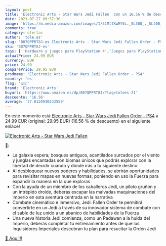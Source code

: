 ```yaml
---
layout: post
title: 'Electronic Arts - Star Wars Jedi Fallen  con un 16.56 % de descuento'
date: 2021-07-27 09:57:30
image: 'https://m.media-amazon.com/images/I/51Mt7XwMY5L._SL500_._SL400_.jpg'
comments: true
category: ofertas
author: 'tole.es'
slug: 'B07QPPRT8J-es Electronic Arts - Star Wars Jedi Fallen Order - PS4'
sku: 'B07QPPRT8J-es'
tags: [ 'Hardware y juegos para PlayStation 4','Juegos para PlayStation 4','Videojuegos','electronic arts','ps4', ]
actualPrice: 24.99 EUR
currency: EUR
price: 24.99
comparePrice: 29.95 EUR
prodname: 'Electronic Arts - Star Wars Jedi Fallen Order - PS4'
country: 'es'
flag: '🇪🇸'
brand: 'Electronic Arts'
buyurl: 'https://www.amazon.es/dp/B07QPPRT8J/?tag=tolees-21'
descuento: '16.56'
average: '37.0120930232559'
---
```


En este momento está [Electronic Arts - Star Wars Jedi Fallen Order - PS4](https://www.amazon.es/dp/B07QPPRT8J/?tag=tolees-21) a 24.99 EUR (original: 29.95 EUR) (16.56 %  de descuento) en el siguiente enlace!

[![Electronic Arts - Star Wars Jedi Fallen ](https://m.media-amazon.com/images/I/51Mt7XwMY5L._SL500_._SL400_.jpg)](https://www.amazon.es/dp/B07QPPRT8J/?tag=tolees-21)

🔎:

- La galaxia espera; bosques antiguos, acantilados surcados por el viento y junglas encantadas son biomas únicos que podrás explorar con la libertad de decidir cuándo y dónde irás a tu siguiente destino
- Al desbloquear nuevos poderes y habilidades, se abrirán oportunidades para revisitar mapas en nuevas formas; poniendo en uso la Fuerza para expandir la manera en la que exploras
- Con la ayuda de un miembro de los caballeros Jedi, un piloto gruñón y un intrépido droide, deberás escapar las malvadas maquinaciones del Imperio en esta aventura centrada en la narrativa
- Combate cinemático e inmersivo, Jedi: Fallen Order te permitirá convertirte en un Jedi a través de su innovador sistema de combate con el sable de luz unido a un abanico de habilidades de la Fuerza
- Una nueva historia Jedi comienza, como un Padawan a la huida del Imperio, deberás completar tu entrenamiento antes de que los Inquisidores Imperiales descubran tu plan para resucitar la Orden Jedi

[🛒 Aquí!!!](https://www.amazon.es/dp/B07QPPRT8J/?tag=tolees-21)
